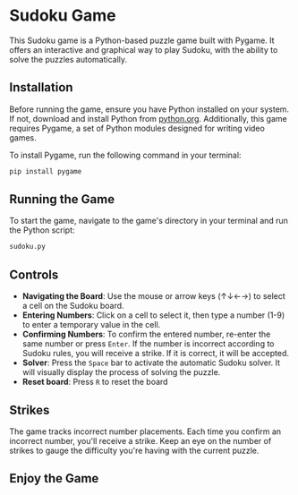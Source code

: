 # Sudoku Game

This Sudoku game is a Python-based puzzle game built with Pygame. It offers an interactive and graphical way to play Sudoku, with the ability to solve the puzzles automatically.

## Installation

Before running the game, ensure you have Python installed on your system. If not, download and install Python from [python.org](https://www.python.org/). Additionally, this game requires Pygame, a set of Python modules designed for writing video games.

To install Pygame, run the following command in your terminal:

```bash
pip install pygame
```

## Running the Game
To start the game, navigate to the game's directory in your terminal and run the Python script:

```bash
sudoku.py
```

## Controls

- **Navigating the Board**: Use the mouse or arrow keys (↑↓←→) to select a cell on the Sudoku board.
- **Entering Numbers**: Click on a cell to select it, then type a number (1-9) to enter a temporary value in the cell. 
- **Confirming Numbers**: To confirm the entered number, re-enter the same number or press `Enter`. If the number is incorrect according to Sudoku rules, you will receive a strike. If it is correct, it will be accepted.
- **Solver**: Press the `Space` bar to activate the automatic Sudoku solver. It will visually display the process of solving the puzzle.
- **Reset board**: Press `R` to reset the board

## Strikes

The game tracks incorrect number placements. Each time you confirm an incorrect number, you'll receive a strike. Keep an eye on the number of strikes to gauge the difficulty you're having with the current puzzle.

## Enjoy the Game

